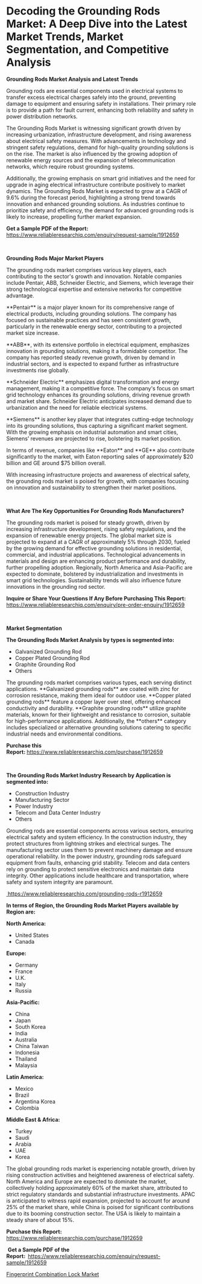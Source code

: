 <p><h1>Decoding the Grounding Rods Market: A Deep Dive into the Latest Market Trends, Market Segmentation, and Competitive Analysis</h1></p><p><strong>Grounding Rods Market Analysis and Latest Trends</strong></p>
<p><p>Grounding rods are essential components used in electrical systems to transfer excess electrical charges safely into the ground, preventing damage to equipment and ensuring safety in installations. Their primary role is to provide a path for fault current, enhancing both reliability and safety in power distribution networks. </p><p>The Grounding Rods Market is witnessing significant growth driven by increasing urbanization, infrastructure development, and rising awareness about electrical safety measures. With advancements in technology and stringent safety regulations, demand for high-quality grounding solutions is on the rise. The market is also influenced by the growing adoption of renewable energy sources and the expansion of telecommunication networks, which require robust grounding systems. </p><p>Additionally, the growing emphasis on smart grid initiatives and the need for upgrade in aging electrical infrastructure contribute positively to market dynamics. The Grounding Rods Market is expected to grow at a CAGR of 9.6% during the forecast period, highlighting a strong trend towards innovation and enhanced grounding solutions. As industries continue to prioritize safety and efficiency, the demand for advanced grounding rods is likely to increase, propelling further market expansion.</p></p>
<p><strong>Get a Sample PDF of the Report:&nbsp;</strong> <a href="https://www.reliableresearchiq.com/enquiry/request-sample/1912659?utm_campaign=2730&utm_medium=2&utm_source=Github&utm_content=ia&utm_term=06042025&utm_id=grounding-rods">https://www.reliableresearchiq.com/enquiry/request-sample/1912659</a></p>
<p>&nbsp;</p>
<p><strong>Grounding Rods Major Market Players</strong></p>
<p><p>The grounding rods market comprises various key players, each contributing to the sector's growth and innovation. Notable companies include Pentair, ABB, Schneider Electric, and Siemens, which leverage their strong technological expertise and extensive networks for competitive advantage.</p><p>**Pentair** is a major player known for its comprehensive range of electrical products, including grounding solutions. The company has focused on sustainable practices and has seen consistent growth, particularly in the renewable energy sector, contributing to a projected market size increase.</p><p>**ABB**, with its extensive portfolio in electrical equipment, emphasizes innovation in grounding solutions, making it a formidable competitor. The company has reported steady revenue growth, driven by demand in industrial sectors, and is expected to expand further as infrastructure investments rise globally.</p><p>**Schneider Electric** emphasizes digital transformation and energy management, making it a competitive force. The company's focus on smart grid technology enhances its grounding solutions, driving revenue growth and market share. Schneider Electric anticipates increased demand due to urbanization and the need for reliable electrical systems.</p><p>**Siemens** is another key player that integrates cutting-edge technology into its grounding solutions, thus capturing a significant market segment. With the growing emphasis on industrial automation and smart cities, Siemens’ revenues are projected to rise, bolstering its market position.</p><p>In terms of revenue, companies like **Eaton** and **GE** also contribute significantly to the market, with Eaton reporting sales of approximately $20 billion and GE around $75 billion overall. </p><p>With increasing infrastructure projects and awareness of electrical safety, the grounding rods market is poised for growth, with companies focusing on innovation and sustainability to strengthen their market positions.</p></p>
<p>&nbsp;</p>
<p><strong>What Are The Key Opportunities For Grounding Rods Manufacturers?</strong></p>
<p><p>The grounding rods market is poised for steady growth, driven by increasing infrastructure development, rising safety regulations, and the expansion of renewable energy projects. The global market size is projected to expand at a CAGR of approximately 5% through 2030, fueled by the growing demand for effective grounding solutions in residential, commercial, and industrial applications. Technological advancements in materials and design are enhancing product performance and durability, further propelling adoption. Regionally, North America and Asia-Pacific are expected to dominate, bolstered by industrialization and investments in smart grid technologies. Sustainability trends will also influence future innovations in the grounding rod sector.</p></p>
<p><strong>Inquire or Share Your Questions If Any Before Purchasing This Report:</strong> <a href="https://www.reliableresearchiq.com/enquiry/pre-order-enquiry/1912659?utm_campaign=2730&utm_medium=2&utm_source=Github&utm_content=ia&utm_term=06042025&utm_id=grounding-rods">https://www.reliableresearchiq.com/enquiry/pre-order-enquiry/1912659</a></p>
<p>&nbsp;</p>
<p><strong>Market Segmentation</strong></p>
<p><strong>The Grounding Rods Market Analysis by types is segmented into:</strong></p>
<p><ul><li>Galvanized Grounding Rod</li><li>Copper Plated Grounding Rod</li><li>Graphite Grounding Rod</li><li>Others</li></ul></p>
<p><p>The grounding rods market comprises various types, each serving distinct applications. **Galvanized grounding rods** are coated with zinc for corrosion resistance, making them ideal for outdoor use. **Copper plated grounding rods** feature a copper layer over steel, offering enhanced conductivity and durability. **Graphite grounding rods** utilize graphite materials, known for their lightweight and resistance to corrosion, suitable for high-performance applications. Additionally, the **others** category includes specialized or alternative grounding solutions catering to specific industrial needs and environmental conditions.</p></p>
<p><strong>Purchase this Report:&nbsp;</strong><a href="https://www.reliableresearchiq.com/purchase/1912659?utm_campaign=2730&utm_medium=2&utm_source=Github&utm_content=ia&utm_term=06042025&utm_id=grounding-rods">https://www.reliableresearchiq.com/purchase/1912659</a></p>
<p>&nbsp;</p>
<p><strong>The Grounding Rods Market Industry Research by Application is segmented into:</strong></p>
<p><ul><li>Construction Industry</li><li>Manufacturing Sector</li><li>Power Industry</li><li>Telecom and Data Center Industry</li><li>Others</li></ul></p>
<p><p>Grounding rods are essential components across various sectors, ensuring electrical safety and system efficiency. In the construction industry, they protect structures from lightning strikes and electrical surges. The manufacturing sector uses them to prevent machinery damage and ensure operational reliability. In the power industry, grounding rods safeguard equipment from faults, enhancing grid stability. Telecom and data centers rely on grounding to protect sensitive electronics and maintain data integrity. Other applications include healthcare and transportation, where safety and system integrity are paramount.</p></p>
<p><a href="https://www.reliableresearchiq.com/grounding-rods-r1912659?utm_campaign=2730&utm_medium=2&utm_source=Github&utm_content=ia&utm_term=06042025&utm_id=grounding-rods">&nbsp;https://www.reliableresearchiq.com/grounding-rods-r1912659</a></p>
<p><strong>In terms of Region, the Grounding Rods Market Players available by Region are:</strong></p>
<p>
    <p> <strong> North America: </strong>
        <ul>
            <li>United States</li>
            <li>Canada</li>
        </ul>
        </p> 
    <p> <strong> Europe: </strong>
        <ul>
            <li>Germany</li>
            <li>France</li>
            <li>U.K.</li>
            <li>Italy</li>
            <li>Russia</li>
        </ul>
        </p> 
    <p> <strong> Asia-Pacific: </strong>
        <ul>
            <li>China</li>
            <li>Japan</li>
            <li>South Korea</li>
            <li>India</li>
            <li>Australia</li>
            <li>China Taiwan</li>
            <li>Indonesia</li>
            <li>Thailand</li>
            <li>Malaysia</li>
        </ul>
        </p> 
    <p> <strong> Latin America: </strong>
        <ul>
            <li>Mexico</li>
            <li>Brazil</li>
            <li>Argentina Korea</li>
            <li>Colombia</li>
        </ul>
        </p> 
    <p> <strong> Middle East & Africa: </strong>
        <ul>
            <li>Turkey</li>
            <li>Saudi</li>
            <li>Arabia</li>
            <li>UAE</li>
            <li>Korea</li>
        </ul>
    </p>
    </p>
<p><p>The global grounding rods market is experiencing notable growth, driven by rising construction activities and heightened awareness of electrical safety. North America and Europe are expected to dominate the market, collectively holding approximately 60% of the market share, attributed to strict regulatory standards and substantial infrastructure investments. APAC is anticipated to witness rapid expansion, projected to account for around 25% of the market share, while China is poised for significant contributions due to its booming construction sector. The USA is likely to maintain a steady share of about 15%.</p></p>
<p><strong>Purchase this Report: </strong><a href="https://www.reliableresearchiq.com/purchase/1912659?utm_campaign=2730&utm_medium=2&utm_source=Github&utm_content=ia&utm_term=06042025&utm_id=grounding-rods">https://www.reliableresearchiq.com/purchase/1912659</a></p>
<p>&nbsp;<strong>Get a Sample PDF of the Report:&nbsp;&nbsp;</strong><a href="https://www.reliableresearchiq.com/enquiry/request-sample/1912659?utm_campaign=2730&utm_medium=2&utm_source=Github&utm_content=ia&utm_term=06042025&utm_id=grounding-rods">https://www.reliableresearchiq.com/enquiry/request-sample/1912659</a></p>
<p><strong></strong></p>
<p><p><a href="https://github.com/chikenmhamdi/Market-Research-Report-List-1/blob/main/fingerprint-combination-lock-market.md?utm_campaign=2730&utm_medium=2&utm_source=Github&utm_content=ia&utm_term=06042025&utm_id=grounding-rods">Fingerprint Combination Lock Market</a></p></p>